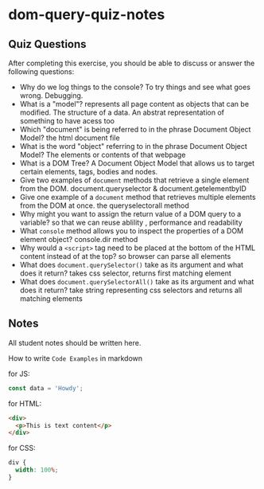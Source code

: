 # dom-query-quiz-notes

## Quiz Questions

After completing this exercise, you should be able to discuss or answer the following questions:

- Why do we log things to the console?
  To try things and see what goes wrong. Debugging.
- What is a "model"?
  represents all page content as objects that can be modified. The structure of a data. An abstrat representation of something to have acess too
- Which "document" is being referred to in the phrase Document Object Model?
  the html document file
- What is the word "object" referring to in the phrase Document Object Model?
  The elements or contents of that webpage
- What is a DOM Tree?
  A Document Object Model that allows us to target certain elements, tags, bodies and nodes.
- Give two examples of `document` methods that retrieve a single element from the DOM.
  document.queryselector & document.getelementbyID
- Give one example of a `document` method that retrieves multiple elements from the DOM at once.
  the queryselectorall method
- Why might you want to assign the return value of a DOM query to a variable?
  so that we can reuse ablility , performance and readability
- What `console` method allows you to inspect the properties of a DOM element object?
  console.dir method
- Why would a `<script>` tag need to be placed at the bottom of the HTML content instead of at the top?
  so browser can parse all elements
- What does `document.querySelector()` take as its argument and what does it return?
  takes css selector, returns first matching element
- What does `document.querySelectorAll()` take as its argument and what does it return?
  take string representing css selectors and returns all matching elements

## Notes

All student notes should be written here.

How to write `Code Examples` in markdown

for JS:

```javascript
const data = 'Howdy';
```

for HTML:

```html
<div>
  <p>This is text content</p>
</div>
```

for CSS:

```css
div {
  width: 100%;
}
```
